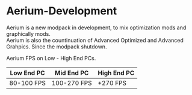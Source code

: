 # Aerium-Development
Aerium is a new modpack in development, to mix optimization mods and graphically mods.     
Aerium is also the countinuation of Advanced Optimized and Advanced Grahpics. Since the modpack shutdown.

Aerium FPS on Low - High End PCs.

| Low End PC | Mid End PC  | High End PC |
|------------|-------------|-------------|
| 80-100 FPS | 100-270 FPS | +270 FPS    |
